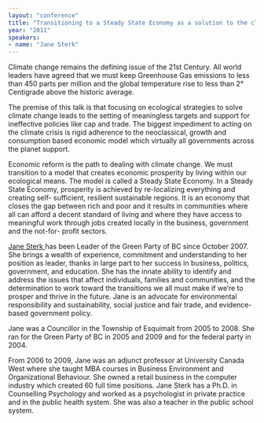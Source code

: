 ```yaml
---
layout: "conference"
title: "Transitioning to a Steady State Economy as a solution to the climate change"
year: "2011"
speakers:
- name: "Jane Sterk"
---
```



Climate change remains the defining issue of the 21st Century. All world
leaders have agreed that we must keep Greenhouse Gas emissions to less than
450 parts per million and the global temperature rise to less than 2°
Centigrade above the historic average.

The premise of this talk is that focusing on ecological strategies to solve
climate change leads to the setting of meaningless targets and support for
ineffective policies like cap and trade. The biggest impediment to acting on
the climate crisis is rigid adherence to the neoclassical, growth and
consumption based economic model which virtually all governments across the
planet support.

Economic reform is the path to dealing with climate change. We must transition
to a model that creates economic prosperity by living within our ecological
means. The model is called a Steady State Economy. In a Steady State Economy,
prosperity is achieved by re-localizing everything and creating self-
sufficient, resilient sustainable regions. It is an economy that closes the
gap between rich and poor and it results in communities where all can afford a
decent standard of living and where they have access to meaningful work
through jobs created locally in the business, government and the not-for-
profit sectors.

[ Jane Sterk
](https://web.archive.org/web/20210306231318/http://www.greenparty.bc.ca/) has
been Leader of the Green Party of BC since October 2007. She brings a wealth
of experience, commitment and understanding to her position as leader, thanks
in large part to her success in business, politics, government, and education.
She has the innate ability to identify and address the issues that affect
individuals, families and communities, and the determination to work toward
the transitions we all must make if we’re to prosper and thrive in the future.
Jane is an advocate for environmental responsibility and sustainability,
social justice and fair trade, and evidence-based government policy.

Jane was a Councillor in the Township of Esquimalt from 2005 to 2008. She ran
for the Green Party of BC in 2005 and 2009 and for the federal party in 2004.

From 2006 to 2009, Jane was an adjunct professor at University Canada West
where she taught MBA courses in Business Environment and Organizational
Behaviour. She owned a retail business in the computer industry which created
60 full time positions. Jane Sterk has a Ph.D. in Counselling Psychology and
worked as a psychologist in private practice and in the public health system.
She was also a teacher in the public school system.



[//]: # (Retrieved from https://web.archive.org/web/20210413201442/https://www.ideawave.ca/2011-conference/transitioning-to-a-steady-state-economy-as-a-solution-to-the-climate-change)